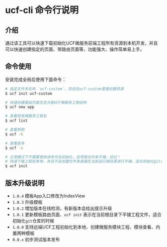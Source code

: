 # ucf-cli 命令行说明

<a name="61a3ec66"></a>
## 介绍

通过该工具可以快速下载初始化UCF微服务前端工程所有资源到本机开发，并且可以快速创建指定的页面、带路由页面等，功能强大、操作简单易上手。

<a name="561f6998"></a>
## 命令使用

安装完成全局后使用下面命令：

```bash
# 指定文件夹名称 `ucf-custom`，将会在ucf-custom里面创建资源
$ ucf init ucf-custom

# 快速创建基础页面包含大致UCF微服务工程结构
$ ucf new app

# 查看现有微服务工程名
$ ucf list

# 查看帮助
$ ucf -h

# 查看版本
$ ucf -v

# 正常模式下不需要使用该命令去初始化，会导致文件夹平铺，切记！
# 快速下载工程到本地，并且不会创建文件夹直接在当前运行根目录进行平铺，适合初始化git仓库使用
$ ucf init
```

<a name="5669f27c"></a>
## 版本升级说明

- `1.0.4` 模板App入口修改为IndexView
- `1.0.3` 升级模板
- `1.0.2` 增加版本在线检测，有新版本会给出提示升级
- `1.0.1` 更新模板路由页面、`ucf init` 表示在当前根目录下平铺工程文件，适合初始化`git`仓库的时候
- `1.0.0` 支持远端UCF工程初始化到本地、创建微服务模块工程、模块查看、内置两种模板
- `0.0.x` 初步测试版本发布

